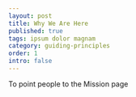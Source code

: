 ```yaml
---
layout: post
title: Why We Are Here
published: true
tags: ipsum dolor magnam
category: guiding-principles
order: 1
intro: false
---
```


To point people to the Mission page